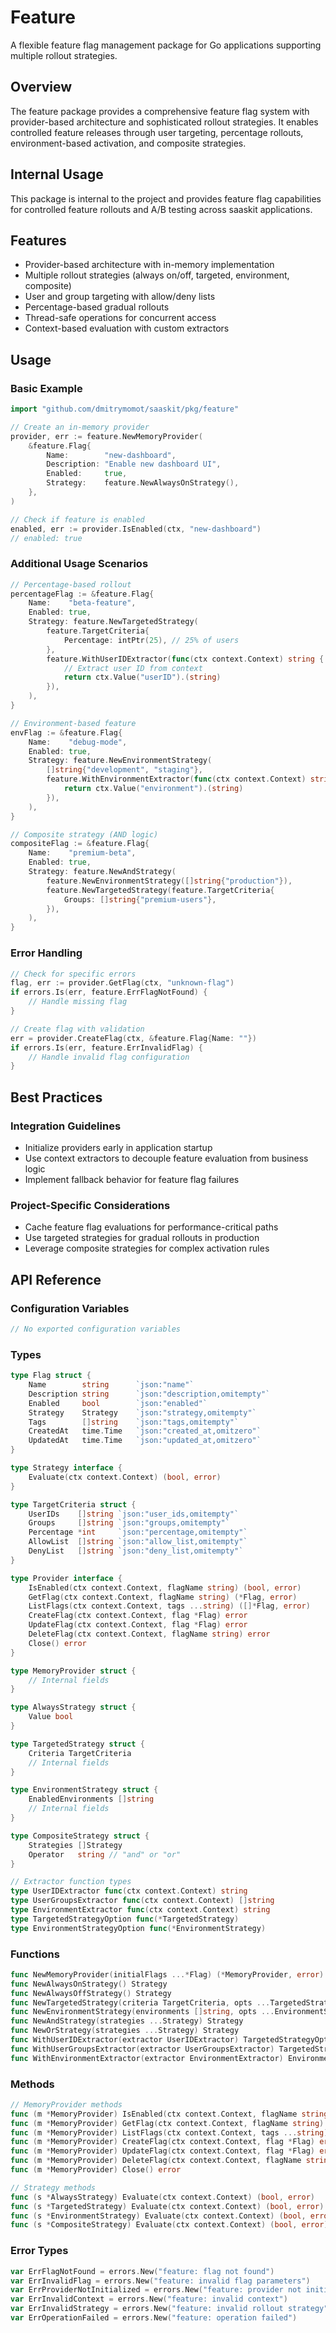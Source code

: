 # Feature

A flexible feature flag management package for Go applications supporting multiple rollout strategies.

## Overview

The feature package provides a comprehensive feature flag system with provider-based architecture and sophisticated rollout strategies. It enables controlled feature releases through user targeting, percentage rollouts, environment-based activation, and composite strategies.

## Internal Usage

This package is internal to the project and provides feature flag capabilities for controlled feature rollouts and A/B testing across saaskit applications.

## Features

- Provider-based architecture with in-memory implementation
- Multiple rollout strategies (always on/off, targeted, environment, composite)
- User and group targeting with allow/deny lists
- Percentage-based gradual rollouts
- Thread-safe operations for concurrent access
- Context-based evaluation with custom extractors

## Usage

### Basic Example

```go
import "github.com/dmitrymomot/saaskit/pkg/feature"

// Create an in-memory provider
provider, err := feature.NewMemoryProvider(
    &feature.Flag{
        Name:        "new-dashboard",
        Description: "Enable new dashboard UI",
        Enabled:     true,
        Strategy:    feature.NewAlwaysOnStrategy(),
    },
)

// Check if feature is enabled
enabled, err := provider.IsEnabled(ctx, "new-dashboard")
// enabled: true
```

### Additional Usage Scenarios

```go
// Percentage-based rollout
percentageFlag := &feature.Flag{
    Name:    "beta-feature",
    Enabled: true,
    Strategy: feature.NewTargetedStrategy(
        feature.TargetCriteria{
            Percentage: intPtr(25), // 25% of users
        },
        feature.WithUserIDExtractor(func(ctx context.Context) string {
            // Extract user ID from context
            return ctx.Value("userID").(string)
        }),
    ),
}

// Environment-based feature
envFlag := &feature.Flag{
    Name:    "debug-mode",
    Enabled: true,
    Strategy: feature.NewEnvironmentStrategy(
        []string{"development", "staging"},
        feature.WithEnvironmentExtractor(func(ctx context.Context) string {
            return ctx.Value("environment").(string)
        }),
    ),
}

// Composite strategy (AND logic)
compositeFlag := &feature.Flag{
    Name:    "premium-beta",
    Enabled: true,
    Strategy: feature.NewAndStrategy(
        feature.NewEnvironmentStrategy([]string{"production"}),
        feature.NewTargetedStrategy(feature.TargetCriteria{
            Groups: []string{"premium-users"},
        }),
    ),
}
```

### Error Handling

```go
// Check for specific errors
flag, err := provider.GetFlag(ctx, "unknown-flag")
if errors.Is(err, feature.ErrFlagNotFound) {
    // Handle missing flag
}

// Create flag with validation
err = provider.CreateFlag(ctx, &feature.Flag{Name: ""})
if errors.Is(err, feature.ErrInvalidFlag) {
    // Handle invalid flag configuration
}
```

## Best Practices

### Integration Guidelines

- Initialize providers early in application startup
- Use context extractors to decouple feature evaluation from business logic
- Implement fallback behavior for feature flag failures

### Project-Specific Considerations

- Cache feature flag evaluations for performance-critical paths
- Use targeted strategies for gradual rollouts in production
- Leverage composite strategies for complex activation rules

## API Reference

### Configuration Variables

```go
// No exported configuration variables
```

### Types

```go
type Flag struct {
    Name        string      `json:"name"`
    Description string      `json:"description,omitempty"`
    Enabled     bool        `json:"enabled"`
    Strategy    Strategy    `json:"strategy,omitempty"`
    Tags        []string    `json:"tags,omitempty"`
    CreatedAt   time.Time   `json:"created_at,omitzero"`
    UpdatedAt   time.Time   `json:"updated_at,omitzero"`
}

type Strategy interface {
    Evaluate(ctx context.Context) (bool, error)
}

type TargetCriteria struct {
    UserIDs    []string `json:"user_ids,omitempty"`
    Groups     []string `json:"groups,omitempty"`
    Percentage *int     `json:"percentage,omitempty"`
    AllowList  []string `json:"allow_list,omitempty"`
    DenyList   []string `json:"deny_list,omitempty"`
}

type Provider interface {
    IsEnabled(ctx context.Context, flagName string) (bool, error)
    GetFlag(ctx context.Context, flagName string) (*Flag, error)
    ListFlags(ctx context.Context, tags ...string) ([]*Flag, error)
    CreateFlag(ctx context.Context, flag *Flag) error
    UpdateFlag(ctx context.Context, flag *Flag) error
    DeleteFlag(ctx context.Context, flagName string) error
    Close() error
}

type MemoryProvider struct {
    // Internal fields
}

type AlwaysStrategy struct {
    Value bool
}

type TargetedStrategy struct {
    Criteria TargetCriteria
    // Internal fields
}

type EnvironmentStrategy struct {
    EnabledEnvironments []string
    // Internal fields
}

type CompositeStrategy struct {
    Strategies []Strategy
    Operator   string // "and" or "or"
}

// Extractor function types
type UserIDExtractor func(ctx context.Context) string
type UserGroupsExtractor func(ctx context.Context) []string
type EnvironmentExtractor func(ctx context.Context) string
type TargetedStrategyOption func(*TargetedStrategy)
type EnvironmentStrategyOption func(*EnvironmentStrategy)
```

### Functions

```go
func NewMemoryProvider(initialFlags ...*Flag) (*MemoryProvider, error)
func NewAlwaysOnStrategy() Strategy
func NewAlwaysOffStrategy() Strategy
func NewTargetedStrategy(criteria TargetCriteria, opts ...TargetedStrategyOption) Strategy
func NewEnvironmentStrategy(environments []string, opts ...EnvironmentStrategyOption) Strategy
func NewAndStrategy(strategies ...Strategy) Strategy
func NewOrStrategy(strategies ...Strategy) Strategy
func WithUserIDExtractor(extractor UserIDExtractor) TargetedStrategyOption
func WithUserGroupsExtractor(extractor UserGroupsExtractor) TargetedStrategyOption
func WithEnvironmentExtractor(extractor EnvironmentExtractor) EnvironmentStrategyOption
```

### Methods

```go
// MemoryProvider methods
func (m *MemoryProvider) IsEnabled(ctx context.Context, flagName string) (bool, error)
func (m *MemoryProvider) GetFlag(ctx context.Context, flagName string) (*Flag, error)
func (m *MemoryProvider) ListFlags(ctx context.Context, tags ...string) ([]*Flag, error)
func (m *MemoryProvider) CreateFlag(ctx context.Context, flag *Flag) error
func (m *MemoryProvider) UpdateFlag(ctx context.Context, flag *Flag) error
func (m *MemoryProvider) DeleteFlag(ctx context.Context, flagName string) error
func (m *MemoryProvider) Close() error

// Strategy methods
func (s *AlwaysStrategy) Evaluate(ctx context.Context) (bool, error)
func (s *TargetedStrategy) Evaluate(ctx context.Context) (bool, error)
func (s *EnvironmentStrategy) Evaluate(ctx context.Context) (bool, error)
func (s *CompositeStrategy) Evaluate(ctx context.Context) (bool, error)
```

### Error Types

```go
var ErrFlagNotFound = errors.New("feature: flag not found")
var ErrInvalidFlag = errors.New("feature: invalid flag parameters")
var ErrProviderNotInitialized = errors.New("feature: provider not initialized")
var ErrInvalidContext = errors.New("feature: invalid context")
var ErrInvalidStrategy = errors.New("feature: invalid rollout strategy")
var ErrOperationFailed = errors.New("feature: operation failed")
```
